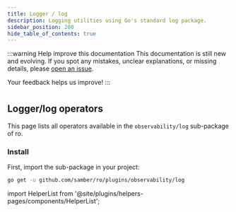 ```yaml
---
title: Logger / log
description: Logging utilities using Go's standard log package.
sidebar_position: 200
hide_table_of_contents: true
---
```


:::warning Help improve this documentation
This documentation is still new and evolving. If you spot any mistakes, unclear explanations, or missing details, please [open an issue](https://github.com/samber/ro/issues).

Your feedback helps us improve!
:::

#
## Logger/log operators

This page lists all operators available in the `observability/log` sub-package of ro.

### Install

First, import the sub-package in your project:

```bash
go get -u github.com/samber/ro/plugins/observability/log
```

import HelperList from '@site/plugins/helpers-pages/components/HelperList';

<HelperList 
  type="plugin"
  category="logger-log"
/>
